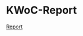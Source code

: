 # KWoC-Report
[Report](https://github.com/anirudhreddy1997/KWoC-Report/blob/master/KWoC%20Project%20Report.pdf)
